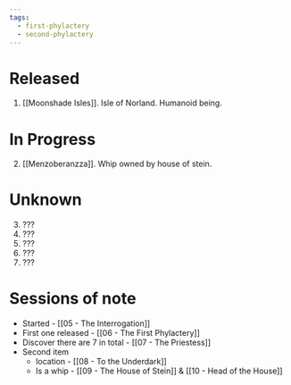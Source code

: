 ```yaml
---
tags:
  - first-phylactery
  - second-phylactery
---
```


# Released

1. [[Moonshade Isles]]. Isle of Norland. Humanoid being. 

# In Progress

2. [[Menzoberanzza]]. Whip owned by house of stein.

# Unknown

3. ???
4. ???
5. ???
6. ???
7. ???

# Sessions of note

* Started - [[05 - The Interrogation]]
* First one released - [[06 - The First Phylactery]]
* Discover there are 7 in total - [[07 - The Priestess]]
* Second item
	* location - [[08 - To the Underdark]]
	* Is a whip - [[09 - The House of Stein]] & [[10 - Head of the House]]
